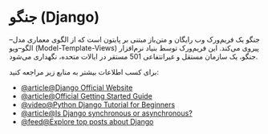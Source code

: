 # جنگو (Django)

جنگو یک فریم‌ورک وب رایگان و متن‌باز مبتنی بر پایتون است که از الگوی معماری مدل–الگو–ویو (Model-Template-Views) پیروی می‌کند. این فریم‌ورک توسط بنیاد نرم‌افزار جنگو، یک سازمان مستقل و غیرانتفاعی 501 مستقر در ایالات متحده، نگهداری می‌شود.

برای کسب اطلاعات بیشتر به منابع زیر مراجعه کنید:

- [@article@Django Official Website](https://www.djangoproject.com/)
- [@article@Official Getting Started Guide](https://www.djangoproject.com/start/)
- [@video@Python Django Tutorial for Beginners](https://www.youtube.com/watch?v=rHux0gMZ3Eg)
- [@article@Is Django synchronous or asynchronous?](https://stackoverflow.com/questions/58548089/django-is-synchronous-or-asynchronous)
- [@feed@Explore top posts about Django](https://app.daily.dev/tags/django?ref=roadmapsh)
